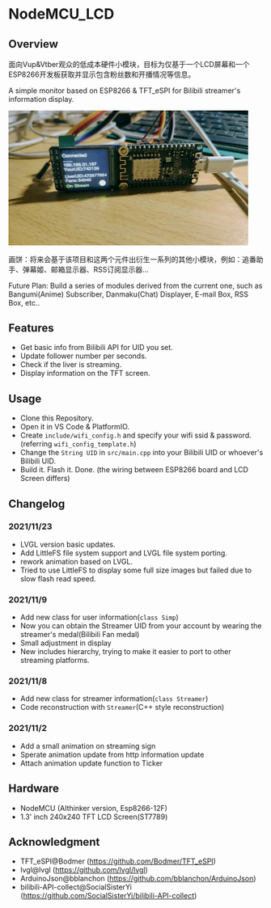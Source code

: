 # NodeMCU_LCD

## Overview
面向Vup&Vtber观众的低成本硬件小模块，目标为仅基于一个LCD屏幕和一个ESP8266开发板获取并显示包含粉丝数和开播情况等信息。

A simple monitor based on ESP8266 & TFT_eSPI for Bilibili streamer's information display.

<img src=".\pic\demo.jpg" alt="demo" style="zoom:50%;" />

画饼：将来会基于该项目和这两个元件出衍生一系列的其他小模块，例如：追番助手、弹幕姬、邮箱显示器、RSS订阅显示器...

Future Plan: Build a series of modules derived from the current one, such as Bangumi(Anime) Subscriber, Danmaku(Chat) Displayer, E-mail Box, RSS Box, etc..

## Features

+ Get basic info from Bilibili API for UID you set.
+ Update follower number per seconds.
+ Check if the liver is streaming.
+ Display information on the TFT screen.

## Usage

+ Clone this Repository.
+ Open it in VS Code & PlatformIO.
+ Create `include/wifi_config.h` and specify your wifi ssid & password.(referring `wifi_config_template.h`)
+ Change the `String UID` in `src/main.cpp` into your Bilibili UID or whoever's Bilibili UID.
+ Build it. Flash it. Done. (the wiring between ESP8266 board and LCD Screen differs)

## Changelog

### 2021/11/23
+ LVGL version basic updates.
+ Add LittleFS file system support and LVGL file system porting.
+ rework animation based on LVGL.
+ Tried to use LittleFS to display some full size images but failed due to slow flash read speed.
### 2021/11/9
+ Add new class for user information(`class Simp`)
+ Now you can obtain the Streamer UID from your account by wearing the streamer's medal(Bilibili Fan medal)
+ Small adjustment in display
+ New includes hierarchy, trying to make it easier to port to other streaming platforms.
### 2021/11/8
+ Add new class for streamer information(`class Streamer`)
+ Code reconstruction with `Streamer`(C++ style reconstruction)
### 2021/11/2
+ Add a small animation on streaming sign
+ Sperate animation update from http information update
+ Attach animation update function to Ticker

## Hardware

+ NodeMCU (AIthinker version, Esp8266-12F)
+ 1.3' inch 240x240 TFT LCD Screen(ST7789)

## Acknowledgment

+ TFT_eSPI@Bodmer (https://github.com/Bodmer/TFT_eSPI)
+ lvgl@lvgl (https://github.com/lvgl/lvgl)
+ ArduinoJson@bblanchon (https://github.com/bblanchon/ArduinoJson)
+ bilibili-API-collect@SocialSisterYi (https://github.com/SocialSisterYi/bilibili-API-collect)